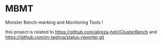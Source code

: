 # MBMT
‫‪Monster‬‬ ‫‪Bench-marking‬‬ ‫‪and‬‬ ‫‪Monitoring‬‬ ‫‪Tools‬‬ !

this project is related to https://github.com/alireza-hdri/ClusterBench and https://github.com/m-taghva/status-reporter.git
